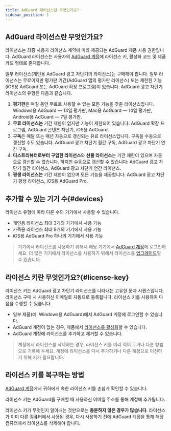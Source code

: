 ```yaml
---
title: AdGuard 라이선스란 무엇인가요?
sidebar_position: 1
---
```


## AdGuard 라이선스란 무엇인가요?

라이선스는 최종 사용자 라이선스 계약에 따라 제공되는 AdGuard 제품 사용 권한입니다. AdGuard 라이선스는 사용자의 [AdGuard 계정](../../account/register)에 라이선스 키, 활성화 코드 및 제품 카드 형태로 존재합니다.

일부 라이선스(개인용 AdGuard 광고 차단기의 라이선스)는 구매해야 합니다. 일부 라이선스는 무료이지만 평가판 기간(AdGuard 앱의 평가판 라이선스) 또는 제한된 기능(iOS용 AdGuard 또는 AdGuard 확장 프로그램)이 있습니다. AdGuard 광고 차단기 라이선스의 유형은 다음과 같습니다.

1. **평가판**은 며칠 동안 무료로 사용할 수 있는 모든 기능을 갖춘 라이선스입니다. Windows용 AdGuard — 14일 평가판, Mac용 AdGuard — 14일 평가판, Android용 AdGuard — 7일 평가판.
2. **무료 라이선스는** 기간 제한이 없지만 기능이 제한되어 있습니다: AdGuard 확장 프로그램, AdGuard 콘텐츠 차단기, iOS용 AdGuard.
3. **구독**은 매달 또는 매년 자동으로 갱신되는 유료 라이선스입니다. 구독을 수동으로 갱신할 수도 있습니다. AdGuard 광고 차단기 월간 구독, AdGuard 광고 차단기 연간 구독.
4. **디스트리뷰터로부터 구입한 라이선스**와 **선물 라이선스**는 기간 제한이 있으며 자동으로 갱신할 수 없습니다. 하지만 수동으로 갱신할 수 있습니다: AdGuard 광고 차단기 월간 라이선스, AdGuard 광고 차단기 연간 라이선스.
5. **평생 라이선스는** 기간 제한이 없으며 모든 기능을 제공합니다: AdGuard 광고 차단기 평생 라이선스, iOS용 AdGuard Pro.

## 추가할 수 있는 기기 수{#devices}

라이선스 유형에 따라 다른 수의 기기에서 사용할 수 있습니다.
* 개인용 라이선스 최대 3개의 기기에서 사용 가능
* 가족용 라이선스 최대 9개의 기기에서 사용 가능
* iOS용 AdGuard Pro 하나의 기기에서 사용 가능

> 기기에서 라이선스를 사용하기 위해서 해당 기기에서 [AdGuard 계정](../../account/features)에 로그인하세요. 더 많은 기기에서 라이선스를 사용하기 위해서 라이선스를 [업그레이드](../activation#how-to-upgrade-a-license)할 수 있습니다.

## 라이선스 키란 무엇인가요?{#license-key}

라이선스 키는 AdGuard 광고 차단기 라이선스를 나타내는 고유한 문자 시퀀스입니다. 라이선스 구매 시 사용하신 이메일로 자동으로 등록됩니다. 라이선스 키를 사용하여 다음을 수행할 수 있습니다.
* 일부 제품(예: Windows용 AdGuard)에서 AdGuard 계정에 로그인할 수 있습니다.
* AdGuard 계정이 없는 경우, 제품에서 [라이선스를 활성화](../activation)할 수 있습니다.
* AdGuard 계정에 라이선스를 추가하고 제거할 수 있습니다.

> 계정에서 라이선스를 삭제하는 경우, 라이선스 키를 미리 적어 두거나 다른 방법으로 기록해 두세요. 계정에 라이선스를 다시 추가하거나 다른 계정으로 이전하기 위해 키가 필요합니다.

## 라이선스 키를 복구하는 방법

[AdGuard 계정](../../account/register)에서 귀하에게 속한 라이선스 키를 손쉽게 확인할 수 있습니다.

라이선스 키는 AdGuard를 구매할 때 사용하신 이메일 주소를 통해 계정에 추가됩니다.

라이선스 키가 무엇인지 알아내는 것만으로는 **충분하지 않은 경우가 많습니다**. 라이선스가 이미 다른 컴퓨터에서 사용된 경우, 다시 사용하기 전에 AdGuard 계정을 통해 해당 컴퓨터에서 라이선스를 삭제해야 합니다.
